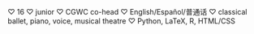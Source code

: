 ♡ 16
♡ junior
♡ CGWC co-head
♡ English/Español/普通话
♡ classical ballet, piano, voice, musical theatre
♡ Python, LaTeX, R, HTML/CSS
